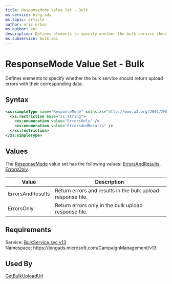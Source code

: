 ```yaml
---
title: ResponseMode Value Set - Bulk
ms.service: bing-ads
ms.topic: article
author: eric-urban
ms.author: eur
description: Defines elements to specify whether the bulk service should return upload errors with their corresponding data.
ms.subservice: bulk-api
---
```

# ResponseMode Value Set - Bulk
Defines elements to specify whether the bulk service should return upload errors with their corresponding data.

## Syntax
```xml
<xs:simpleType name="ResponseMode" xmlns:xs="http://www.w3.org/2001/XMLSchema">
  <xs:restriction base="xs:string">
    <xs:enumeration value="ErrorsOnly" />
    <xs:enumeration value="ErrorsAndResults" />
  </xs:restriction>
</xs:simpleType>
```

## <a name="values"></a>Values

The [ResponseMode](responsemode.md) value set has the following values: [ErrorsAndResults](#errorsandresults), [ErrorsOnly](#errorsonly).

|Value|Description|
|-----------|---------------|
|<a name="errorsandresults"></a>ErrorsAndResults|Return errors and results in the bulk upload response file.|
|<a name="errorsonly"></a>ErrorsOnly|Return errors only in the bulk upload response file.|

## Requirements
Service: [BulkService.svc v13](https://bulk.api.bingads.microsoft.com/Api/Advertiser/CampaignManagement/v13/BulkService.svc)  
Namespace: https\://bingads.microsoft.com/CampaignManagement/v13  

## Used By
[GetBulkUploadUrl](getbulkuploadurl.md)  
